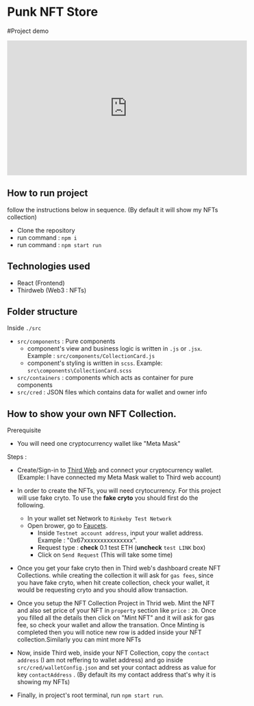 # Punk NFT Store

#Project demo

<p align="center">
<iframe width="560" height="315" src="https://www.youtube.com/embed/GycVvBf75sc" title="YouTube video player" frameborder="0" allow="accelerometer; autoplay; clipboard-write; encrypted-media; gyroscope; picture-in-picture" allowfullscreen></iframe>
</p>

## How to run project

follow the instructions below in sequence. (By default it will show my NFTs collection)

- Clone the repository
- run command : `npm i`
- run command : `npm start run`

## Technologies used

- React (Frontend)
- Thirdweb (Web3 : NFTs)

## Folder structure

Inside `./src`

- `src/components` : Pure components
  - component's view and business logic is written in `.js` or `.jsx`. Example : `src/components/CollectionCard.js`
  - component's styling is written in `scss`. Example: `src\components\CollectionCard.scss`
- `src/containers` : components which acts as container for pure components
- `src/cred` : JSON files which contains data for wallet and owner info

## How to show your own NFT Collection.

Prerequisite

- You will need one cryptocurrency wallet like "Meta Mask"

Steps :

- Create/Sign-in to [Third Web](https://thirdweb.com/) and connect your cryptocurrency wallet. (Example: I have connected my Meta Mask wallet to Third web account)

- In order to create the NFTs, you will need crytocurrency. For this project will use fake cryto. To use the **fake cryto** you should first do the following.

  - In your wallet set Network to `Rinkeby Test Network`
  - Open brower, go to [Faucets](https://faucets.chain.link/rinkeby).
    - Inside `Testnet account address`, input your wallet address. Example : "0x67xxxxxxxxxxxxxxx".
    - Request type : **check** 0.1 test ETH (**uncheck** `test LINK` box)
    - Click on `Send Request` (This will take some time)

- Once you get your fake cryto then in Third web's dashboard create NFT Collections. while creating the collection it will ask for `gas fees`, since you have fake cryto, when hit create collection, check your wallet, it would be requesting cryto and you should allow transaction.

- Once you setup the NFT Collection Project in Thrid web. Mint the NFT and also set price of your NFT in `property` section like `price` : `20`. Once you filled all the details then click on "Mint NFT" and it will ask for gas fee, so check your wallet and allow the transation. Once Minting is completed then you will notice new row is added inside your NFT collection.Similarly you can mint more NFTs

- Now, inside Third web, inside your NFT Collection, copy the `contact address` (I am not reffering to wallet address) and go inside `src/cred/walletConfig.json` and set your contact address as value for key `contactAddress` . (By default its my contact address that's why it is showing my NFTs)

- Finally, in project's root terminal, run `npm start run`.
